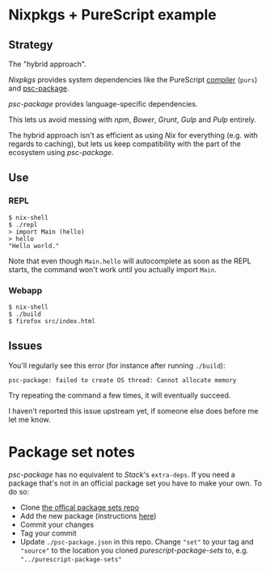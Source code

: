 # Nixpkgs + PureScript example

## Strategy

The "hybrid approach".

_Nixpkgs_ provides system dependencies like the PureScript [compiler](https://github.com/purescript/purescript) (`purs`) and [psc-package](https://github.com/purescript/psc-package).

_psc-package_ provides language-specific dependencies.

This lets us avoid messing with _npm_, _Bower_, _Grunt_, _Gulp_ and _Pulp_ entirely.

The hybrid approach isn't as efficient as using _Nix_ for everything (e.g. with regards to caching), but lets us keep compatibility with the part of the ecosystem using _psc-package_.

## Use

### REPL

```
$ nix-shell
$ ./repl
> import Main (hello)
> hello
"Hello world."
```

Note that even though `Main.hello` will autocomplete as soon as the REPL starts, the command won't work until you actually import `Main`.

### Webapp

```
$ nix-shell
$ ./build
$ firefox src/index.html
```

## Issues

You'll regularly see this error (for instance after running `./build`):

```
psc-package: failed to create OS thread: Cannot allocate memory
```

Try repeating the command a few times, it will eventually succeed.

I haven't reported this issue upstream yet, if someone else does before me let me know.

# Package set notes

_psc-package_ has no equivalent to _Stack_'s `extra-deps`. If you need a package that's not in an official package set you have to make your own. To do so:

+ Clone [the offical package sets repo](https://github.com/purescript/package-sets)
+ Add the new package (instructions [here](https://github.com/purescript/psc-package#add-a-package-to-the-package-set))
+ Commit your changes
+ Tag your commit
+ Update `./psc-package.json` in this repo. Change `"set"` to your tag and `"source"` to the location you cloned _purescript-package-sets_ to, e.g. `"../purescript-package-sets"`
